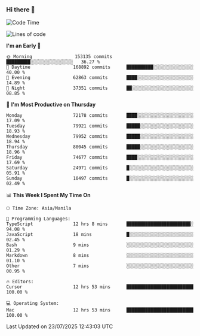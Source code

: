 ### Hi there 👋

<!--START_SECTION:waka-->
![Code Time](http://img.shields.io/badge/Code%20Time-6%2C134%20hrs%2057%20mins-blue)

![Lines of code](https://img.shields.io/badge/From%20Hello%20World%20I%27ve%20Written-143.8%20million%20lines%20of%20code-blue)

**I'm an Early 🐤** 

```text
🌞 Morning                153135 commits      █████████░░░░░░░░░░░░░░░░   36.27 % 
🌆 Daytime                168892 commits      ██████████░░░░░░░░░░░░░░░   40.00 % 
🌃 Evening                62863 commits       ████░░░░░░░░░░░░░░░░░░░░░   14.89 % 
🌙 Night                  37351 commits       ██░░░░░░░░░░░░░░░░░░░░░░░   08.85 % 
```
📅 **I'm Most Productive on Thursday** 

```text
Monday                   72178 commits       ████░░░░░░░░░░░░░░░░░░░░░   17.09 % 
Tuesday                  79921 commits       █████░░░░░░░░░░░░░░░░░░░░   18.93 % 
Wednesday                79952 commits       █████░░░░░░░░░░░░░░░░░░░░   18.94 % 
Thursday                 80045 commits       █████░░░░░░░░░░░░░░░░░░░░   18.96 % 
Friday                   74677 commits       ████░░░░░░░░░░░░░░░░░░░░░   17.69 % 
Saturday                 24971 commits       █░░░░░░░░░░░░░░░░░░░░░░░░   05.91 % 
Sunday                   10497 commits       █░░░░░░░░░░░░░░░░░░░░░░░░   02.49 % 
```


📊 **This Week I Spent My Time On** 

```text
🕑︎ Time Zone: Asia/Manila

💬 Programming Languages: 
TypeScript               12 hrs 8 mins       ████████████████████████░   94.08 % 
JavaScript               18 mins             █░░░░░░░░░░░░░░░░░░░░░░░░   02.45 % 
Bash                     9 mins              ░░░░░░░░░░░░░░░░░░░░░░░░░   01.29 % 
Markdown                 8 mins              ░░░░░░░░░░░░░░░░░░░░░░░░░   01.10 % 
Other                    7 mins              ░░░░░░░░░░░░░░░░░░░░░░░░░   00.95 % 

🔥 Editors: 
Cursor                   12 hrs 53 mins      █████████████████████████   100.00 % 

💻 Operating System: 
Mac                      12 hrs 53 mins      █████████████████████████   100.00 % 
```


 Last Updated on 23/07/2025 12:43:03 UTC
<!--END_SECTION:waka-->


<!--
**rad182/rad182** is a ✨ _special_ ✨ repository because its `README.md` (this file) appears on your GitHub profile.

Here are some ideas to get you started:

- 🔭 I’m currently working on ...
- 🌱 I’m currently learning ...
- 👯 I’m looking to collaborate on ...
- 🤔 I’m looking for help with ...
- 💬 Ask me about ...
- 📫 How to reach me: ...
- 😄 Pronouns: ...
- ⚡ Fun fact: ...
-->
